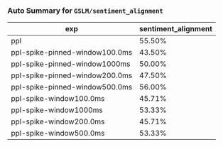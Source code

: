 ### Auto Summary for `GSLM/sentiment_alignment`

<!-- AUTO-GEN: SPLIT TABLE -->
| exp | sentiment_alignment |
| --- | --- |
| ppl | 55.50% |
| ppl-spike-pinned-window100.0ms | 43.50% |
| ppl-spike-pinned-window1000ms | 50.00% |
| ppl-spike-pinned-window200.0ms | 47.50% |
| ppl-spike-pinned-window500.0ms | 56.00% |
| ppl-spike-window100.0ms | 45.71% |
| ppl-spike-window1000ms | 53.33% |
| ppl-spike-window200.0ms | 45.71% |
| ppl-spike-window500.0ms | 53.33% |
<!-- AUTO-GEN: SPLIT TABLE -->
